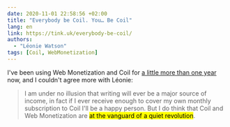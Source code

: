 ```yaml
---
date: 2020-11-01 22:58:56 +02:00
title: "Everybody be Coil. You… Be Coil"
lang: en
link: https://tink.uk/everybody-be-coil/
authors:
  - "Léonie Watson"
tags: [Coil, WebMonetization]
---
```


I've been using Web Monetization and Coil for [a little more than one year](https://github.com/nhoizey/nicolas-hoizey.com/commit/9ad8223c20f4371e97c8c044546cc0de5ead4ae1) now, and I couldn't agree more with Léonie:

> I am under no illusion that writing will ever be a major source of income, in fact if I ever receive enough to cover my own monthly subscription to Coil I'll be a happy person. But I do think that Coil and Web Monetization are <mark>at the vanguard of a quiet revolution</mark>.
